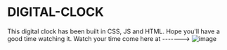 # DIGITAL-CLOCK
This digital clock has been built in CSS, JS and HTML. Hope you'll have a good time watching it. Watch your time come here at ------->
![image](https://user-images.githubusercontent.com/97308786/185930483-bdd9f4d8-b86c-4fe8-a88f-c484dca21d9b.png)
